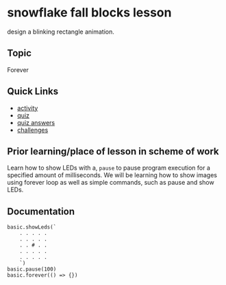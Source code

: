 # snowflake fall blocks lesson

design a blinking rectangle animation.



## Topic

Forever

## Quick Links

* [activity](/lessons/snowflake-fall/activity)
* [quiz](/lessons/snowflake-fall/quiz)
* [quiz answers](/lessons/snowflake-fall/quiz-answers)
* [challenges](/lessons/snowflake-fall/challenges)

## Prior learning/place of lesson in scheme of work

Learn how to show LEDs with a, `pause` to pause program execution for a specified amount of milliseconds. We will be learning how to show images using forever loop as well as simple commands, such as pause and show LEDs.

## Documentation

```cards
basic.showLeds(`
    . . . . .
    . . . . .
    . . # . .
    . . . . .
    . . . . .
    `)
basic.pause(100)
basic.forever(() => {})
```
